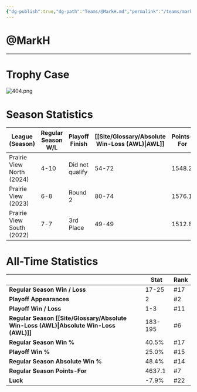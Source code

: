 ```yaml
---
{"dg-publish":true,"dg-path":"Teams/@MarkH.md","permalink":"/teams/mark-h/"}
---
```


# @MarkH
--- 
# Trophy Case
![404.png](/img/user/z_Assets/img/404.png)
# Season Statistics
| **League (Season)** | **Regular Season W/L** | **Playoff Finish** | **[[Site/Glossary/Absolute Win-Loss (AWL)\|AWL]]** | **Points-For** |
| ------------------- | ---------------------- | ------------------ | ------------------------------------ | -------------- |
| Prairie View North (2024) | 4-10 | Did not qualify | 54-72 | 1548.2 |
| Prairie View (2023) | 6-8 | Round 2 | 80-74 | 1576.1 |
| Prairie View South (2022) | 7-7 | 3rd Place | 49-49 | 1512.8 |
# All-Time Statistics
|                                                | **Stat** | **Rank** |
| ---------------------------------------------- | -------- | -------- |
| **Regular Season Win / Loss**                  | 17-25 | #17 |
| **Playoff Appearances**                        | 2 | #2 |
| **Playoff Win / Loss**                         | 1-3 | #11 |
| **Regular Season [[Site/Glossary/Absolute Win-Loss (AWL)\|Absolute Win-Loss (AWL)]]** | 183-195 | #6 |
| **Regular Season Win %**                       | 40.5% | #17 |
| **Playoff Win %**                              | 25.0% | #15 |
| **Regular Season Absolute Win %**              | 48.4% | #14 |
| **Regular Season Points-For**                  | 4637.1 | #7 |
| **Luck**                                       | -7.9% | #22 |
